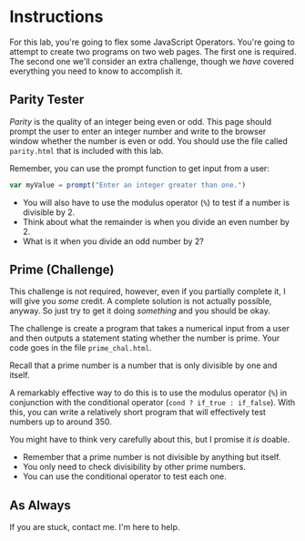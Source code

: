 # Instructions  

For this lab, you're going to flex some JavaScript Operators. You're going to attempt to create two programs on two web pages. The first one is required. The second one we'll consider an extra challenge, though we _have_ covered everything you need to know to accomplish it.

## Parity Tester

_Parity_ is the quality of an integer being even or odd. This page should prompt the user to enter an integer number and write to the browser window whether the number is even or odd. You should use the file called `parity.html` that is included with this lab.

Remember, you can use the prompt function to get input from a user:

```JavaScript
var myValue = prompt("Enter an integer greater than one.")
```

* You will also have to use the modulus operator (`%`) to test if a number is divisible by 2. 
* Think about what the remainder is when you divide an even number by 2.
* What is it when you divide an odd number by 2?

## Prime (Challenge)

This challenge is not required, however, even if you partially complete it, I will give you _some_ credit. A complete solution is not actually possible, anyway. So just try to get it doing _something_ and you should be okay.

The challenge is create a program that takes a numerical input from a user and then outputs a statement stating whether the number is prime. Your code goes in the file `prime_chal.html`.

Recall that a prime number is a number that is only divisible by one and itself.

A remarkably effective way to do this is to use the modulus operator (`%`) in conjunction with the conditional operator (`cond ? if_true : if_false`). With this, you can write a relatively short program that will effectively test numbers up to around 350.

You might have to think very carefully about this, but I promise it _is_ doable.

* Remember that a prime number is not divisible by anything but itself.
* You only need to check divisibility by other prime numbers.
* You can use the conditional operator to test each one.

## As Always

If you are stuck, contact me. I'm here to help.
